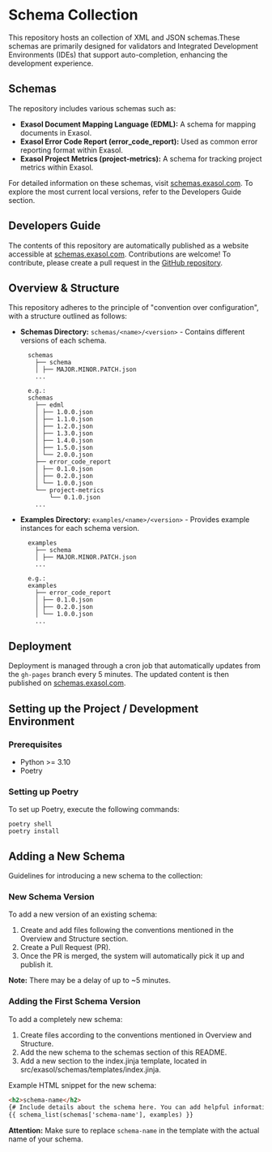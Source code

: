 # Schema Collection

This repository hosts an collection of XML and JSON schemas.These schemas are primarily designed for validators and Integrated Development Environments (IDEs) that support auto-completion, enhancing the development experience.

## Schemas

The repository includes various schemas such as:

- **Exasol Document Mapping Language (EDML):** A schema for mapping documents in Exasol.
- **Exasol Error Code Report (error_code_report):** Used as common error reporting format within Exasol.
- **Exasol Project Metrics (project-metrics):** A schema for tracking project metrics within Exasol.

For detailed information on these schemas, visit [schemas.exasol.com](https://schemas.exasol.com). To explore the most current local versions, refer to the Developers Guide section.

## Developers Guide

The contents of this repository are automatically published as a website accessible at [schemas.exasol.com](https://schemas.exasol.com). Contributions are welcome!
To contribute, please create a pull request in the [GitHub repository](https://github.com/exasol/schemas).

## Overview & Structure

This repository adheres to the principle of "convention over configuration", with a structure outlined as follows:

- **Schemas Directory:** `schemas/<name>/<version>` - Contains different versions of each schema.
    ```
      schemas
        ├── schema                    
        │ ├── MAJOR.MINOR.PATCH.json
        ...
      
      e.g.:
      schemas
        ├── edml
        │ ├── 1.0.0.json
        │ ├── 1.1.0.json
        │ ├── 1.2.0.json
        │ ├── 1.3.0.json
        │ ├── 1.4.0.json
        │ ├── 1.5.0.json
        │ └── 2.0.0.json
        ├── error_code_report
        │ ├── 0.1.0.json
        │ ├── 0.2.0.json
        │ └── 1.0.0.json
        └── project-metrics
            └── 0.1.0.json
        ...
    ```
- **Examples Directory:** `examples/<name>/<version>` - Provides example instances for each schema version.
    ```
      examples
        ├── schema                    
        │ ├── MAJOR.MINOR.PATCH.json
        ...
      
      e.g.:
      examples
        ├── error_code_report
        │ ├── 0.1.0.json
        │ ├── 0.2.0.json
        │ └── 1.0.0.json
        ...
    ```

## Deployment

Deployment is managed through a cron job that automatically updates from the `gh-pages` branch every 5 minutes. The updated content is then published on [schemas.exasol.com](https://schemas.exasol.com).

## Setting up the Project / Development Environment

### Prerequisites

- Python >= 3.10
- Poetry

### Setting up Poetry

To set up Poetry, execute the following commands:

```shell
poetry shell
poetry install
```

## Adding a New Schema

Guidelines for introducing a new schema to the collection:

### New Schema Version
To add a new version of an existing schema:

1. Create and add files following the conventions mentioned in the Overview and Structure section.
2. Create a Pull Request (PR).
3. Once the PR is merged, the system will automatically pick it up and publish it. 

**Note:** There may be a delay of up to ~5 minutes.

### Adding the First Schema Version
To add a completely new schema:

1. Create files according to the conventions mentioned in Overview and Structure.
2. Add the new schema to the schemas section of this README.
3. Add a new section to the index.jinja template, located in src/exasol/schemas/templates/index.jinja.

Example HTML snippet for the new schema:

```html
<h2>schema-name</h2>
{# Include details about the schema here. You can add helpful information, links, etc., as long as it's HTML/jinja compatible. #}
{{ schema_list(schemas['schema-name'], examples) }}
```
**Attention:** Make sure to replace `schema-name` in the template with the actual name of your schema.
